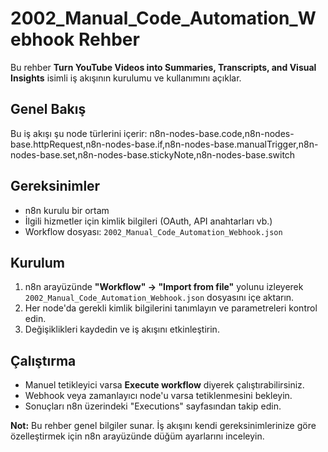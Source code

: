 # 2002_Manual_Code_Automation_Webhook Rehber

Bu rehber **Turn YouTube Videos into Summaries, Transcripts, and Visual Insights** isimli iş akışının kurulumu ve kullanımını açıklar.

## Genel Bakış
Bu iş akışı şu node türlerini içerir: n8n-nodes-base.code,n8n-nodes-base.httpRequest,n8n-nodes-base.if,n8n-nodes-base.manualTrigger,n8n-nodes-base.set,n8n-nodes-base.stickyNote,n8n-nodes-base.switch

## Gereksinimler
- n8n kurulu bir ortam
- İlgili hizmetler için kimlik bilgileri (OAuth, API anahtarları vb.)
- Workflow dosyası: `2002_Manual_Code_Automation_Webhook.json`

## Kurulum
1. n8n arayüzünde **"Workflow" → "Import from file"** yolunu izleyerek `2002_Manual_Code_Automation_Webhook.json` dosyasını içe aktarın.
2. Her node'da gerekli kimlik bilgilerini tanımlayın ve parametreleri kontrol edin.
3. Değişiklikleri kaydedin ve iş akışını etkinleştirin.

## Çalıştırma
- Manuel tetikleyici varsa **Execute workflow** diyerek çalıştırabilirsiniz.
- Webhook veya zamanlayıcı node'u varsa tetiklenmesini bekleyin.
- Sonuçları n8n üzerindeki "Executions" sayfasından takip edin.

**Not:** Bu rehber genel bilgiler sunar. İş akışını kendi gereksinimlerinize göre özelleştirmek için n8n arayüzünde düğüm ayarlarını inceleyin.
